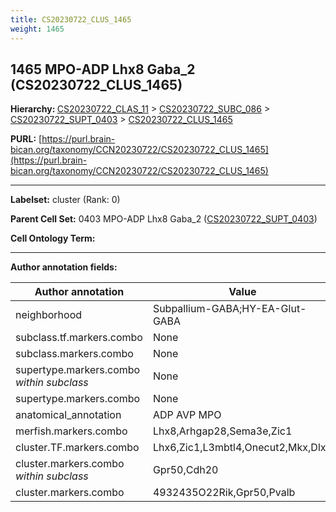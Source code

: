 ```yaml
---
title: CS20230722_CLUS_1465
weight: 1465
---
```

## 1465 MPO-ADP Lhx8 Gaba_2 (CS20230722_CLUS_1465)
<b>Hierarchy: </b>
[CS20230722_CLAS_11](../CS20230722_CLAS_11) >
[CS20230722_SUBC_086](../CS20230722_SUBC_086) >
[CS20230722_SUPT_0403](../CS20230722_SUPT_0403) >
[CS20230722_CLUS_1465](../CS20230722_CLUS_1465)

**PURL:** [https://purl.brain-bican.org/taxonomy/CCN20230722/CS20230722_CLUS_1465](https://purl.brain-bican.org/taxonomy/CCN20230722/CS20230722_CLUS_1465)

---


**Labelset:** cluster (Rank: 0)

**Parent Cell Set:** 0403 MPO-ADP Lhx8 Gaba_2 ([CS20230722_SUPT_0403](../CS20230722_SUPT_0403))



**Cell Ontology Term:** 

[MARKER GENES.]: #


---

[TRANSFERRED ANNOTATIONS.]: #


[AUTHOR ANNOTATION FIELDS.]: #


**Author annotation fields:**

| Author annotation | Value |
|-------------------|-------|
|neighborhood|Subpallium-GABA;HY-EA-Glut-GABA|
|subclass.tf.markers.combo|None|
|subclass.markers.combo|None|
|supertype.markers.combo _within subclass_|None|
|supertype.markers.combo|None|
|anatomical_annotation|ADP AVP MPO|
|merfish.markers.combo|Lhx8,Arhgap28,Sema3e,Zic1|
|cluster.TF.markers.combo|Lhx6,Zic1,L3mbtl4,Onecut2,Mkx,Dlx1|
|cluster.markers.combo _within subclass_|Gpr50,Cdh20|
|cluster.markers.combo|4932435O22Rik,Gpr50,Pvalb|
